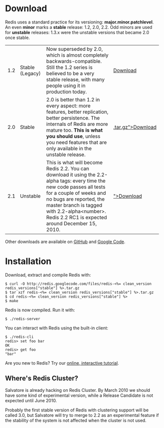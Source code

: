 Download
===

Redis uses a standard practice for its versioning:
**major.minor.patchlevel**.
An even **minor** marks a **stable**
release: 1.2, 2.0, 2.2.  Odd minors are used for **unstable**
releases: 1.3.x were the unstable versions that became 2.0 once stable.

<table class="versions">
  <tr>
    <td>1.2</td>
    <td>Stable (Legacy)</td>
    <td>Now superseded by 2.0, which is almost completely
    backwards-compatible. Still the 1.2 series is believed to be a very
    stable release, with many people using it in production today.</td>
    <td>
      <a href="http://code.google.com/p/redis/downloads/detail?name=redis-1.2.6.tar.gz">Download</a>
    </td>
  </tr>

  <tr class="current">
    <td>2.0</td>
    <td>Stable</td>
    <td>2.0 is better than 1.2 in every aspect: more features, better
    replication, better persistence. The internals of Redis are more
    mature too. <strong>This is what you should use</strong>, unless you
    need features that are only available in the unstable release.</td>
    <td>
      <a href="http://code.google.com/p/redis/downloads/detail?name=redis-<%= clean_version redis_versions["stable"] %>.tar.gz">Download</a>
    </td>
  </tr>

  <tr>
    <td>2.1</td>
    <td>Unstable</td>
    <td>This is what will become Redis 2.2. You can download it using
    the 2.2-alpha tags: every time the new code passes all tests for
    a couple of weeks and no bugs are reported, the master branch is
    tagged with 2.2-alpha&lt;number&gt;. <br>
    Redis 2.2 RC1 is expected around December 15, 2010.</td>
    <td>
      <a href="https://github.com/antirez/redis/tarball/<%= redis_versions["development"] %>">Download</a>
    </td>
  </tr>
</table>

Other downloads are available on [GitHub](https://github.com/antirez/redis/downloads)
and [Google Code](http://code.google.com/p/redis/downloads/list?can=1).

Installation
===

Download, extract and compile Redis with:

    $ curl -O http://redis.googlecode.com/files/redis-<%= clean_version redis_versions["stable"] %>.tar.gz
    $ tar xzf redis-<%= clean_version redis_versions["stable"] %>.tar.gz
    $ cd redis-<%= clean_version redis_versions["stable"] %>
    $ make

Redis is now compiled. Run it with:

    $ ./redis-server

You can interact with Redis using the built-in client:

    $ ./redis-cli
    redis> set foo bar
    OK
    redis> get foo
    "bar"

Are you new to Redis? Try our [online, interactive tutorial](http://try.redis-db.com).

Where's Redis Cluster?
---

Salvatore is already hacking on Redis Cluster. By March 2010 we should
have some kind of experimental version, while a Release Candidate is not
expected until June 2010.

Probably the first stable version of Redis with clustering support will
be called 3.0, but Salvatore will try to merge to 2.2 as an experimental
feature if the stability of the system is not affected when the cluster
is not used.
